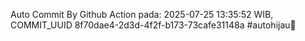 Auto Commit By Github Action pada: 2025-07-25 13:35:52 WIB, COMMIT_UUID 8f70dae4-2d3d-4f2f-b173-73cafe31148a #autohijau🗿
